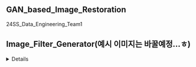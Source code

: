 ## GAN_based_Image_Restoration
 24SS_Data_Engineering_Team1

## Image_Filter_Generator(예시 이미지는 바꿀예정...ㅎ)
<details>
 <details><summary>
1. full_filter(Cam_Option, File_Path, Image_width, Image_height) # Animal ears, nose</summary>
    1. Cam_Option : Numeric index -> Camera, Filepath -> videofile
    2. File_Path : filtered image will be saved here
    3. Image_width : image width
    4. Image_heigth : image height
![test_gt](https://github.com/KBC-1315/GAN_based_Image_Restoration/assets/77442063/5033c90e-7e48-4aa8-82ed-9ce9f6f8ce32)
![testfull_filter](https://github.com/KBC-1315/GAN_based_Image_Restoration/assets/77442063/e68be829-1e80-4efc-bf65-8c5c57d03351)
</details>
 <details><summary>
2. nose_filter(Can_Option, File_Path, Image_width, Image_height) # Pig nose only</summary>
    1. Cam_Option : Numeric index -> Camera, Filepath -> videofile
    2. File_Path : filtered image will be saved here
    3. Image_width : image width
    4. Image_heigth : image height
![nose_filter_output png_gt](https://github.com/KBC-1315/GAN_based_Image_Restoration/assets/77442063/7c71b0b8-ab67-42ea-8af1-4ad5bf2bf892)
![nose_filter_output png_nose_filter](https://github.com/KBC-1315/GAN_based_Image_Restoration/assets/77442063/e5a3c59b-5db7-4916-a10f-695ec9ff3754)
</details>
 <details><summary>
3. glitter_filter(Cam_Option, File_Path, Filter_Level) # gliter filter</summary>
    1. Cam_Option : Numeric index -> Camera, Filepath -> videofile
    2. File_Path : filtered image will be saved here
    3. Image_width : image width
    4. Image_heigth : image height
    5. Filter_Level : frequency of glitter 0 = maximum, large num to decrease(integer only >= 0)
![glitter_test_gt](https://github.com/KBC-1315/GAN_based_Image_Restoration/assets/77442063/00e14a75-e90e-4a24-a56f-241534c08e49)
![glitter_test_glitter](https://github.com/KBC-1315/GAN_based_Image_Restoration/assets/77442063/275d57d6-b4fe-410e-ba12-a63fdfbcb57a)
</details></details>
